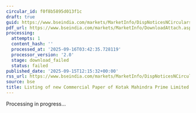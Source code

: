 ```yaml
---
circular_id: f0f8b5895d013f1c
draft: true
guid: https://www.bseindia.com/markets/MarketInfo/DispNoticesNCirculars.aspx?Noticeid={F4F0550D-F884-45B8-AB8C-D72E0E49E587}&noticeno=20250915-42&dt=09/15/2025&icount=42&totcount=81&flag=0
pdf_url: https://www.bseindia.com/markets/MarketInfo/DownloadAttach.aspx?id=20250915-42&attachedId=
processing:
  attempts: 1
  content_hash: ''
  processed_at: '2025-09-16T03:42:35.728119'
  processor_version: '2.0'
  stage: download_failed
  status: failed
published_date: '2025-09-15T12:15:32+00:00'
rss_url: https://www.bseindia.com/markets/MarketInfo/DispNoticesNCirculars.aspx?Noticeid={F4F0550D-F884-45B8-AB8C-D72E0E49E587}&noticeno=20250915-42&dt=09/15/2025&icount=42&totcount=81&flag=0
source: bse
title: Listing of new Commercial Paper of Kotak Mahindra Prime Limited
---
```


Processing in progress...
